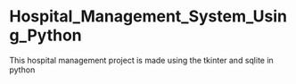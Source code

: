 # Hospital_Management_System_Using_Python
This hospital management project is made using the tkinter and sqlite in python
